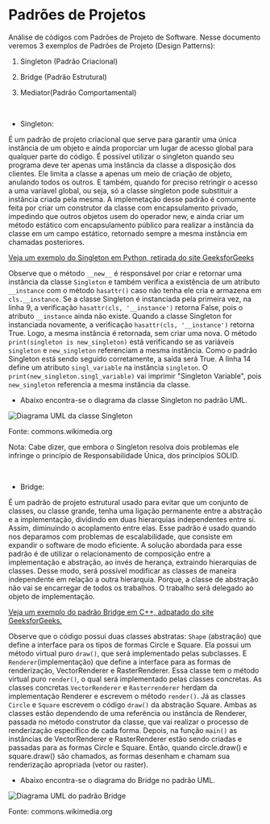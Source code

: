 # Padrões de Projetos

Análise de códigos com Padrões de Projeto de Software. Nesse documento veremos 3 exemplos de Padrões de Projeto (Design Patterns):

1. Singleton (Padrão Criacional)

2. Bridge (Padrão Estrutural)

3. Mediator(Padrão Comportamental)
<br/>

- Singleton:

É um padrão de projeto criacional que serve para garantir uma única instância de um objeto e ainda proporciar um lugar de acesso global para qualquer parte do código. É possível utilizar o singleton quando seu programa deve ter apenas uma instância da classe a disposição dos clientes. Ele limita a classe a apenas um meio de criação de objeto, anulando todos os outros. E também, quando for preciso retringir o acesso a uma varíavel global, ou seja, só a classe singleton pode substituir a instância criada pela mesma. A implemetação desse padrão é comumente feita por criar um construtor da classe com encapsulamento privado, impedindo que outros objetos usem do operador new, e ainda criar um método estático com encapsulamento público para realizar a instância da classe em um campo estático, retornado sempre a mesma instância em chamadas posteriores. 

[Veja um exemplo do Singleton em Python, retirada do site GeeksforGeeks](https://github.com/virocha11/padroesProjetos/blob/939c3d08d92f4fd3002a07ec779bede4b949f7a6/singleton.py#L1-L15)

  Observe que o método `__new__` é responsável por criar e retornar uma instância da classe `Singleton` e também verifica a existência de um atributo `__instance` com o método `hasattr()` caso não tenha ele cria e armazena em `cls.__instance`. 
Se a classe Singleton é instanciada pela primeira vez, na linha 9, a verificação `hasattr(cls, '__instance')` retorna False, pois o atributo `__instance` ainda não existe. Quando a classe Singleton for instanciada novamente, a verificação `hasattr(cls, '__instance')` retorna True. Logo, a mesma instância é retornada, sem criar uma nova. O método `print(singleton is new_singleton)` está verificando se as variáveis `singleton` e  `new_singleton` referenciam a mesma instância. Como o padrão Singleton está sendo seguido corretamente, a saída será True.
A linha 14 define um atributo `singl_variable` na instância `singleton`. O `print(new_singleton.singl_variable)` vai imprimir "Singleton Variable", pois `new_singleton` referencia a mesma instância da classe.

- Abaixo encontra-se o diagrama da classe Singleton no padrão UML.

![Diagrama UML da classe Singleton](https://upload.wikimedia.org/wikipedia/commons/d/dc/Singleton_pattern_uml.png)

Fonte: commons.wikimedia.org

Nota: Cabe dizer, que embora o Singleton resolva dois problemas ele infringe o princípio de Responsabilidade Única, dos princípios SOLID.

<br/>

- Bridge:

É um padrão de projeto estrutural usado para evitar que um conjunto de classes, ou classe grande, tenha uma ligação permanente entre a abstração e a implementação, dividindo em duas hierarquias independentes entre si. Assim, diminuindo o acoplamento entre elas. Esse padrão é usado quando nos deparamos com problemas de escalabilidade, que consiste em expandir o software de modo eficiente. A solução abordada para esse padrão é de utilizar o relacionamento de composição entre a implementação e abstração, ao invés de herança, extraindo hierarquias de classes. Desse modo, será possível modificar as classes de maneira independente em relação a outra hierarquia. Porque, a classe de abstração não vai se encarregar de todos os trabalhos. O trabalho será delegado ao objeto de implementação.

[Veja um exemplo do padrão Bridge em C++, adpatado do site GeeksforGeeks.](https://github.com/virocha11/padroesProjetos/blob/d30ea64774d48fed801ad01d2c8a0ab85423e47e/bridge.cpp#L1-L82)

  Observe que o código possui duas classes abstratas: `Shape` (abstração) que define a interface para os tipos de formas Circle e Square. Ela possui um método virtual puro `draw()`, que será implementado pelas subclasses. E `Renderer`(implementação) que define a interface para as formas de renderização, VectorRenderer e RasterRenderer. Essa classe tem o método virtual puro `render()`, o qual será implementado pelas classes concretas.
As classes concretas `VectorRenderer` e `Rasterrenderer` herdam da implementação Renderer e escrevem o método `render()`. Já as classes `Circle` e `Square` escrevem o código `draw()` da abstração Square. Ambas as classes estão dependendo de uma referência ou instância de Renderer, passada no método construtor da classe, que vai realizar o processo de renderização específico de cada forma. 
Depois, na função `main()` as instâncias de VectorRenderer e RasterRenderer estão sendo criadas e passadas para as formas Circle e Square. Então, quando circle.draw() e square.draw() são chamados, as formas desenham e chamam sua renderização apropriada (vetor ou raster).

- Abaixo encontra-se o diagrama do Bridge no padrão UML.

![Diagrama UML do padrão Bridge](https://upload.wikimedia.org/wikipedia/commons/c/cf/Bridge_UML_class_diagram.svg)

Fonte: commons.wikimedia.org
